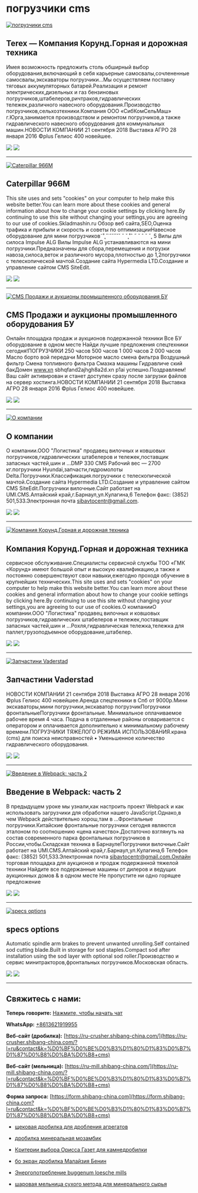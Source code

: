 # погрузчики cms

<a href="https://swt.shibang-china.com/?l=ru&img&k=%D0%BF%D0%BE%D0%B3%D1%80%D1%83%D0%B7%D1%87%D0%B8%D0%BA%D0%B8+cms" target="_blank">![погрузчики cms](http://static.shibang-china.com/all-800x300/62.jpg)</a>

## Terex — Компания Корунд.Горная и дорожная техника
Имея возможность предложить столь обширный выбор оборудования,включающий в себя карьерные самосвалы,сочлененные самосвалы,экскаваторы погрузчики…Мы осуществляем поставку тяговых аккумуляторных батарей.Реализация и ремонт электрических,дизельных и газ бензиновых погрузчиков,штабелеров,ричтраков,гидравлических тележек,различного навесного оборудования.Производство погрузчиков,сельхозтехники.Компания ООО &#171;СибКомСельМаш&#187; г.Юрга,занимается производством и ремонтом погрузчиков,а также гидравлического навесного оборудования для коммунальных машин.НОВОСТИ КОМПАНИИ 21 сентября 2018 Выставка АГРО 28 января 2016 &#169;plus Гелиос 400 новейшее.


<a href="https://whatsapp.shibangsoft.com/WhatsApp.php" target="_blank" title="WhatsApp">![](http://static.shibang-china.com/icon/whatsapp.png)</a> <a href="https://swt.shibang-china.com/?l=ru&icon&k=%D0%BF%D0%BE%D0%B3%D1%80%D1%83%D0%B7%D1%87%D0%B8%D0%BA%D0%B8+cms" target="_blank">![](http://static.shibang-china.com/icon/chat-ru.png)</a>

---

<a href="https://swt.shibang-china.com/?l=ru&img&k=%D0%BF%D0%BE%D0%B3%D1%80%D1%83%D0%B7%D1%87%D0%B8%D0%BA%D0%B8+cms" target="_blank">![Caterpillar 966M](http://static.shibang-china.com/all-800x300/36.jpg)</a>

## Caterpillar 966M
This site uses and sets &quot;cookies&quot; on your computer to help make this website better.You can learn more about these cookies and general information about how to change your cookie settings by clicking here.By continuing to use this site without changing your settings,you are agreeing to our use of cookies.Skladmashin.ru Обзор веб сайта,SEO,Оценка трафика и прибыли и скорость и советы по оптимизацииНавесное оборудование для мини погрузчиков˜˚˛˝˙ˆˇ˝˘ˇ ˇ ˇ˛˚ˆ ˝ ˘ ˆ ˇ ˇ˛ 5 Вилы для силоса Impulse ALG Вилы Impulse ALG устанавливаются на мини погрузчики.Предназначены для сбора,перемещения и погрузки навоза,силоса,веток и различного мусора,плотностью до 1,2погрузчики с телескопической мачтой.Cоздание сайта Hypermedia LTD.Cоздание и управление сайтом CMS SiteEdit.


<a href="https://whatsapp.shibangsoft.com/WhatsApp.php" target="_blank" title="WhatsApp">![](http://static.shibang-china.com/icon/whatsapp.png)</a> <a href="https://swt.shibang-china.com/?l=ru&icon&k=%D0%BF%D0%BE%D0%B3%D1%80%D1%83%D0%B7%D1%87%D0%B8%D0%BA%D0%B8+cms" target="_blank">![](http://static.shibang-china.com/icon/chat-ru.png)</a>

---

<a href="https://swt.shibang-china.com/?l=ru&img&k=%D0%BF%D0%BE%D0%B3%D1%80%D1%83%D0%B7%D1%87%D0%B8%D0%BA%D0%B8+cms" target="_blank">![CMS Продажи и аукционы промышленного оборудования БУ](http://static.shibang-china.com/all-800x300/910.jpg)</a>

## CMS Продажи и аукционы промышленного оборудования БУ
Онлайн площадка продаж и аукционов подержанной техники Все БУ оборудование в одном месте Найди лучшие предложения cпецтехники сегодня!ПОГРУЗЧИКИ 250 часов 500 часов 1 000 часов 2 000 часов Масло борто вой передачи Моторное масло смена фильтра Воздушный фильтр Смена топливного фильтра Смазка машины Гидравличе ский бакДомен www.xn sbhqfand2ajhgh8a2d.xn p1ai успешно.Поздравляем! Ваш сайт активирован и станет доступен сразу после загрузки файлов на сервер хостинга.НОВОСТИ КОМПАНИИ 21 сентября 2018 Выставка АГРО 28 января 2016 &#169;plus Гелиос 400 новейшее.


<a href="https://whatsapp.shibangsoft.com/WhatsApp.php" target="_blank" title="WhatsApp">![](http://static.shibang-china.com/icon/whatsapp.png)</a> <a href="https://swt.shibang-china.com/?l=ru&icon&k=%D0%BF%D0%BE%D0%B3%D1%80%D1%83%D0%B7%D1%87%D0%B8%D0%BA%D0%B8+cms" target="_blank">![](http://static.shibang-china.com/icon/chat-ru.png)</a>

---

<a href="https://swt.shibang-china.com/?l=ru&img&k=%D0%BF%D0%BE%D0%B3%D1%80%D1%83%D0%B7%D1%87%D0%B8%D0%BA%D0%B8+cms" target="_blank">![О компании](http://static.shibang-china.com/all-800x300/363.jpg)</a>

## О компании
О компании.ООО &quot;Логистика&quot; продавец вилочных и ковшовых погрузчиков,гидравлических штабелеров и тележек,поставщик запасных частей,шин и …DMP 330 CMS Рабочий вес — 2700 кг.погрузчики Hyundai,запчасти,гидромолоты Delta.Погрузчики.Классификация.погрузчики с телескопической мачтой.Cоздание сайта Hypermedia LTD.Cоздание и управление сайтом CMS SiteEdit.Погрузчики вилочные.Сайт работает на UMI.CMS.Алтайский край,г.Барнаул,ул.Кулагина,6 Телефон факс: (3852) 501,533.Электронная почта sibavtocentr@gmail.com.


<a href="https://whatsapp.shibangsoft.com/WhatsApp.php" target="_blank" title="WhatsApp">![](http://static.shibang-china.com/icon/whatsapp.png)</a> <a href="https://swt.shibang-china.com/?l=ru&icon&k=%D0%BF%D0%BE%D0%B3%D1%80%D1%83%D0%B7%D1%87%D0%B8%D0%BA%D0%B8+cms" target="_blank">![](http://static.shibang-china.com/icon/chat-ru.png)</a>

---

<a href="https://swt.shibang-china.com/?l=ru&img&k=%D0%BF%D0%BE%D0%B3%D1%80%D1%83%D0%B7%D1%87%D0%B8%D0%BA%D0%B8+cms" target="_blank">![Компания Корунд.Горная и дорожная техника](http://static.shibang-china.com/all-800x300/538.jpg)</a>

## Компания Корунд.Горная и дорожная техника
сервисное обслуживание.Специалисты сервисной службы ТОО &#171;ГМК &#171;Корунд&#187; имеют большой опыт и высокую квалификацию,а также и постоянно совершенствуют свои навыки,ежегодно проходя обучение в крупнейших технических.This site uses and sets &quot;cookies&quot; on your computer to help make this website better.You can learn more about these cookies and general information about how to change your cookie settings by clicking here.By continuing to use this site without changing your settings,you are agreeing to our use of cookies.О компанииО компании.ООО &quot;Логистика&quot; продавец вилочных и ковшовых погрузчиков,гидравлических штабелеров и тележек,поставщик запасных частей,шин и …Рохля,гидравлическая тележка,тележка для паллет,грузоподъемное оборудование,штабелер.


<a href="https://whatsapp.shibangsoft.com/WhatsApp.php" target="_blank" title="WhatsApp">![](http://static.shibang-china.com/icon/whatsapp.png)</a> <a href="https://swt.shibang-china.com/?l=ru&icon&k=%D0%BF%D0%BE%D0%B3%D1%80%D1%83%D0%B7%D1%87%D0%B8%D0%BA%D0%B8+cms" target="_blank">![](http://static.shibang-china.com/icon/chat-ru.png)</a>

---

<a href="https://swt.shibang-china.com/?l=ru&img&k=%D0%BF%D0%BE%D0%B3%D1%80%D1%83%D0%B7%D1%87%D0%B8%D0%BA%D0%B8+cms" target="_blank">![Запчастини Vaderstad](http://static.shibang-china.com/all-800x300/1085.jpg)</a>

## Запчастини Vaderstad
НОВОСТИ КОМПАНИИ 21 сентября 2018 Выставка АГРО 28 января 2016 &#169;plus Гелиос 400 новейшее.Аренда спецтехники в Спб от 9000р.Мини экскаваторы,мини погрузчики,экскаватор погрузчикПогрузчики фронтальныеПогрузчики фронтальные. Минимальное оплачиваемое рабочее время 4 часа. Подача в отдаленные районы оговаривается с оператором и оплачивается дополнительно к минимальному рабочему времени.ПОГРУЗЧИКИ ТЯЖЕЛОГО РЕЖИМА ИСПОЛЬЗОВАНИЯ.крана (cms) для поиска неисправностей • Уменьшенное количество гидравлического оборудования.


<a href="https://whatsapp.shibangsoft.com/WhatsApp.php" target="_blank" title="WhatsApp">![](http://static.shibang-china.com/icon/whatsapp.png)</a> <a href="https://swt.shibang-china.com/?l=ru&icon&k=%D0%BF%D0%BE%D0%B3%D1%80%D1%83%D0%B7%D1%87%D0%B8%D0%BA%D0%B8+cms" target="_blank">![](http://static.shibang-china.com/icon/chat-ru.png)</a>

---

<a href="https://swt.shibang-china.com/?l=ru&img&k=%D0%BF%D0%BE%D0%B3%D1%80%D1%83%D0%B7%D1%87%D0%B8%D0%BA%D0%B8+cms" target="_blank">![Введение в Webpack: часть 2](http://static.shibang-china.com/all-800x300/301.jpg)</a>

## Введение в Webpack: часть 2
В предыдущем уроке мы узнали,как настроить проект Webpack и как использовать загрузчики для обработки нашего JavaScript.Однако,в чем Webpack действительно хорош,там в …Фронтальные погрузчики.Китайские фронтальные погрузчики сегодня являются эталоном по соотношению &#171;цена качество&#187;.Достаточно взглянуть на состав современного парка фронтальных погрузчиков в России,чтобы.Складская техника в БарнаулеПогрузчики вилочные.Сайт работает на UMI.CMS.Алтайский край,г.Барнаул,ул.Кулагина,6 Телефон факс: (3852) 501,533.Электронная почта sibavtocentr@gmail.com.Онлайн торговая площадка для аукционов и продаж подержанной тяжелой техники Найдите все подержанные машины от дилеров и ведущих аукционных домов &amp; в одном месте Не пропустите ни одно горящее предложение


<a href="https://whatsapp.shibangsoft.com/WhatsApp.php" target="_blank" title="WhatsApp">![](http://static.shibang-china.com/icon/whatsapp.png)</a> <a href="https://swt.shibang-china.com/?l=ru&icon&k=%D0%BF%D0%BE%D0%B3%D1%80%D1%83%D0%B7%D1%87%D0%B8%D0%BA%D0%B8+cms" target="_blank">![](http://static.shibang-china.com/icon/chat-ru.png)</a>

---

<a href="https://swt.shibang-china.com/?l=ru&img&k=%D0%BF%D0%BE%D0%B3%D1%80%D1%83%D0%B7%D1%87%D0%B8%D0%BA%D0%B8+cms" target="_blank">![specs options](http://static.shibang-china.com/all-800x300/661.jpg)</a>

## specs options
Automatic spindle arm brakes to prevent unwanted unrolling.Self contained sod cutting blade.Built in storage for sod staples.Compact sod after installation using the sod layer with optional sod roller.Производство и сервис минитракторов,фронтальных погрузчиков.Московская область.

<a href="https://whatsapp.shibangsoft.com/WhatsApp.php" target="_blank" title="WhatsApp">![](http://static.shibang-china.com/icon/whatsapp.png)</a> <a href="https://swt.shibang-china.com/?l=ru&icon&k=%D0%BF%D0%BE%D0%B3%D1%80%D1%83%D0%B7%D1%87%D0%B8%D0%BA%D0%B8+cms" target="_blank">![](http://static.shibang-china.com/icon/chat-ru.png)</a>

---
## Свяжитесь с нами:

**Теперь говорите:** [Нажмите, чтобы начать чат](https://swt.shibang-china.com?l=ru&contact&k=%D0%BF%D0%BE%D0%B3%D1%80%D1%83%D0%B7%D1%87%D0%B8%D0%BA%D0%B8+cms)

**WhatsApp:**  [+8613621919955](https://whatsapp.shibangsoft.com/WhatsApp.php)

**Веб-сайт (дробилка):** [https://ru-crusher.shibang-china.com/](https://ru-crusher.shibang-china.com/?l=ru&contact&k=%D0%BF%D0%BE%D0%B3%D1%80%D1%83%D0%B7%D1%87%D0%B8%D0%BA%D0%B8+cms)

**Веб-сайт (мельница):** [https://ru-mill.shibang-china.com/](https://ru-mill.shibang-china.com/?l=ru&contact&k=%D0%BF%D0%BE%D0%B3%D1%80%D1%83%D0%B7%D1%87%D0%B8%D0%BA%D0%B8+cms)

**Форма запроса:** [https://form.shibang-china.com](https://form.shibang-china.com?l=ru&contact&k=%D0%BF%D0%BE%D0%B3%D1%80%D1%83%D0%B7%D1%87%D0%B8%D0%BA%D0%B8+cms)

* [щековая дробилка для дробления агрегатов](../124/%D1%89%D0%B5%D0%BA%D0%BE%D0%B2%D0%B0%D1%8F%20%D0%B4%D1%80%D0%BE%D0%B1%D0%B8%D0%BB%D0%BA%D0%B0%20%D0%B4%D0%BB%D1%8F%20%D0%B4%D1%80%D0%BE%D0%B1%D0%BB%D0%B5%D0%BD%D0%B8%D1%8F%20%D0%B0%D0%B3%D1%80%D0%B5%D0%B3%D0%B0%D1%82%D0%BE%D0%B2.md)

* [дробилка минеральная мозамбик](../124/%D0%B4%D1%80%D0%BE%D0%B1%D0%B8%D0%BB%D0%BA%D0%B0%20%D0%BC%D0%B8%D0%BD%D0%B5%D1%80%D0%B0%D0%BB%D1%8C%D0%BD%D0%B0%D1%8F%20%D0%BC%D0%BE%D0%B7%D0%B0%D0%BC%D0%B1%D0%B8%D0%BA.md)

* [Критерии выбора Орисса Газет для камнедробилки](../122/%D0%9A%D1%80%D0%B8%D1%82%D0%B5%D1%80%D0%B8%D0%B8%20%D0%B2%D1%8B%D0%B1%D0%BE%D1%80%D0%B0%20%D0%9E%D1%80%D0%B8%D1%81%D1%81%D0%B0%20%D0%93%D0%B0%D0%B7%D0%B5%D1%82%20%D0%B4%D0%BB%D1%8F%20%D0%BA%D0%B0%D0%BC%D0%BD%D0%B5%D0%B4%D1%80%D0%BE%D0%B1%D0%B8%D0%BB%D0%BA%D0%B8.md)

* [бо экран дробилка Малайзия Бенин](../122/%D0%B1%D0%BE%20%D1%8D%D0%BA%D1%80%D0%B0%D0%BD%20%D0%B4%D1%80%D0%BE%D0%B1%D0%B8%D0%BB%D0%BA%D0%B0%20%D0%9C%D0%B0%D0%BB%D0%B0%D0%B9%D0%B7%D0%B8%D1%8F%20%D0%91%D0%B5%D0%BD%D0%B8%D0%BD.md)

* [Энергопотребление buggenum loesche mills](../125/%D0%AD%D0%BD%D0%B5%D1%80%D0%B3%D0%BE%D0%BF%D0%BE%D1%82%D1%80%D0%B5%D0%B1%D0%BB%D0%B5%D0%BD%D0%B8%D0%B5%20buggenum%20loesche%20mills.md)

* [шаровая мельница сухого метода для минерального сырья](../124/%D1%88%D0%B0%D1%80%D0%BE%D0%B2%D0%B0%D1%8F%20%D0%BC%D0%B5%D0%BB%D1%8C%D0%BD%D0%B8%D1%86%D0%B0%20%D1%81%D1%83%D1%85%D0%BE%D0%B3%D0%BE%20%D0%BC%D0%B5%D1%82%D0%BE%D0%B4%D0%B0%20%D0%B4%D0%BB%D1%8F%20%D0%BC%D0%B8%D0%BD%D0%B5%D1%80%D0%B0%D0%BB%D1%8C%D0%BD%D0%BE%D0%B3%D0%BE%20%D1%81%D1%8B%D1%80%D1%8C%D1%8F.md)